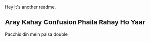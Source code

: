 Hey it's another readme.

## Aray Kahay Confusion Phaila Rahay Ho Yaar 

Pacchis din mein paisa double
